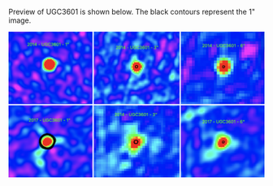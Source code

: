 Preview of UGC3601 is shown below. The black contours represent the 1" image. 

![UGC3601](UGC3601.png "UGC3601")


